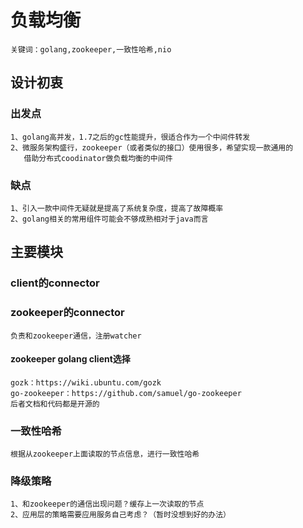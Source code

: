# 负载均衡
```
关键词：golang,zookeeper,一致性哈希,nio
```
## 设计初衷
### 出发点
```
1、golang高并发，1.7之后的gc性能提升，很适合作为一个中间件转发
2、微服务架构盛行，zookeeper（或者类似的接口）使用很多，希望实现一款通用的
   借助分布式coodinator做负载均衡的中间件
```
### 缺点
```
1、引入一款中间件无疑就是提高了系统复杂度，提高了故障概率
2、golang相关的常用组件可能会不够成熟相对于java而言
```

## 主要模块
### client的connector
### zookeeper的connector
```
负责和zookeeper通信，注册watcher
```
#### zookeeper golang client选择
```
gozk：https://wiki.ubuntu.com/gozk
go-zookeeper：https://github.com/samuel/go-zookeeper
后者文档和代码都是开源的
```
### 一致性哈希
```
根据从zookeeper上面读取的节点信息，进行一致性哈希
```
### 降级策略
```
1、和zookeeper的通信出现问题？缓存上一次读取的节点
2、应用层的策略需要应用服务自己考虑？（暂时没想到好的办法）
```
